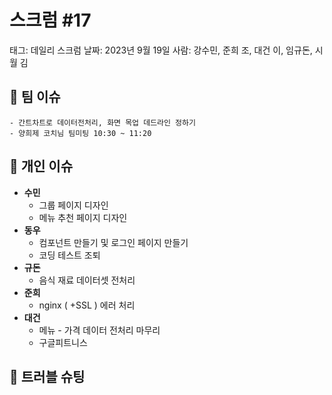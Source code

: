 # 스크럼 #17

태그: 데일리 스크럼
날짜: 2023년 9월 19일
사람: 강수민, 준희 조, 대건 이, 임규돈, 시월 김

## 👥 팀 이슈

```
- 간트차트로 데이터전처리, 화면 목업 데드라인 정하기
- 양희제 코치님 팀미팅 10:30 ~ 11:20
```

## 👤 개인 이슈

- **수민**
    - 그룹 페이지 디자인
    - 메뉴 추천 페이지 디자인
- **동우**
    - 컴포넌트 만들기 및 로그인 페이지 만들기
    - 코딩 테스트 조퇴
- **규돈**
    - 음식 재료 데이터셋 전처리
- **준희**
    - nginx ( +SSL ) 에러 처리
- **대건**
    - 메뉴 - 가격 데이터 전처리 마무리
    - 구글피트니스
    

## 🚨 트러블 슈팅

```

```